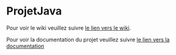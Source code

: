 # ProjetJava

Pour voir le wiki veuillez suivre [le lien vers le wiki](https://github.com/amostin/ProjetJava/wiki).

Pour voir la documentation du projet veuillez suivre [le lien vers la documentation](https://projetjava.ambroisemostin.com)
